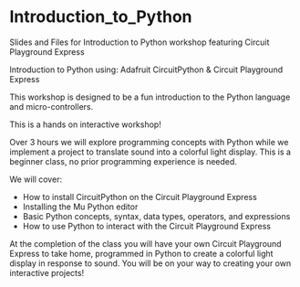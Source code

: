 # Introduction_to_Python
Slides and Files for Introduction to Python workshop featuring Circuit Playground Express

Introduction to Python using: Adafruit CircuitPython & Circuit Playground Express

This workshop is designed to be a fun introduction to the Python language and micro-controllers. 

This is a hands on interactive workshop!

Over 3 hours we will explore programming concepts with Python while we implement a project to translate sound into a colorful light display. This is a beginner class, no prior programming experience is needed.

We will cover:
 * How to install CircuitPython on the Circuit Playground Express
 * Installing the Mu Python editor 
 * Basic Python concepts, syntax, data types, operators, and expressions
 * How to use Python to interact with the Circuit Playground Express 

At the completion of the class you will have your own Circuit Playground Express to take home, programmed in Python to create a colorful light display in response to sound. You will be on your way to creating your own interactive projects!

